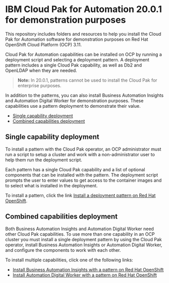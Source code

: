 # IBM Cloud Pak for Automation 20.0.1 for demonstration purposes

This repository includes folders and resources to help you install the Cloud Pak for Automation software for demonstration purposes on Red Hat OpenShift Cloud Platform (OCP) 3.11.

Cloud Pak for Automation capabilities can be installed on OCP by running a deployment script and selecting a deployment pattern. A deployment pattern includes a single Cloud Pak capability, as well as Db2 and OpenLDAP when they are needed.

> **Note:** In 20.0.1, patterns cannot be used to install the Cloud Pak for enterprise purposes.

In addition to the patterns, you can also install Business Automation Insights and Automation Digital Worker for demonstration purposes. These capabilities use a pattern deployment to demonstrate their value.

- [Single capability deployment](README.md#single-capability-deployment)
- [Combined capabilities deployment](README.md#extended-pattern-deployment)

## Single capability deployment

To install a pattern with the Cloud Pak operator, an OCP administrator must run a script to setup a cluster and work with a non-administrator user to help them run the deployment script.

Each pattern has a single Cloud Pak capability and a list of optional components that can be installed with the pattern. The deployment script prompts the user to enter values to get access to the container images and to select what is installed in the deployment. 

To install a pattern, click the link [Install a deployment pattern on Red Hat OpenShift](install_pattern_ocp.md).

## Combined capabilities deployment

Both Business Automation Insights and Automation Digital Worker need other Cloud Pak capabilities. To use more than one capability in an OCP cluster you must install a single deployment pattern by using the Cloud Pak operator, install Business Automation Insights or Automation Digital Worker, and configure the components to work with each other.

To install multiple capabilities, click one of the following links:

- [Install Business Automation Insights with a pattern on Red Hat OpenShift](install_insights_ocp.md)
- [Install Automation Digital Worker with a pattern on Red Hat OpenShift](install_workers_ocp.md)
